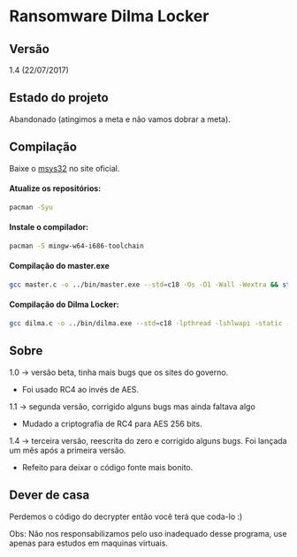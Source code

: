 ﻿# Ransomware Dilma Locker

## Versão
1.4 (22/07/2017)

## Estado do projeto
Abandonado (atingimos a meta e não vamos dobrar a meta).

## Compilação
Baixe o [msys32](https://www.msys2.org) no site oficial.

#### Atualize os repositórios:

```bash
pacman -Syu
``` 

#### Instale o compilador:

```bash
pacman -S mingw-w64-i686-toolchain
```

#### Compilação do master.exe

```bash
gcc master.c -o ../bin/master.exe --std=c18 -Os -O1 -Wall -Wextra && strip --strip-all --discard-all ../bin/master.exe
```

#### Compilação do Dilma Locker:

```bash
gcc dilma.c -o ../bin/dilma.exe --std=c18 -lpthread -lshlwapi -static -mwindows -Os -O1 -Wall -Wextra && strip --strip-all --discard-all ../bin/dilma.exe

```

## Sobre
1.0 -> versão beta, tinha mais bugs que os sites do governo.
  * Foi usado RC4 ao invés de AES.

1.1 -> segunda versão, corrigido alguns bugs mas ainda faltava algo
  * Mudado a criptografia de RC4 para AES 256 bits.

1.4 -> terceira versão, reescrita do zero e corrigido alguns bugs. Foi lançada um mês após a primeira versão.
  * Refeito para deixar o código fonte mais bonito.


## Dever de casa
Perdemos o código do decrypter então você terá que coda-lo :)

Obs: Não nos responsabilizamos pelo uso inadequado desse programa, use apenas para estudos em maquinas virtuais.

